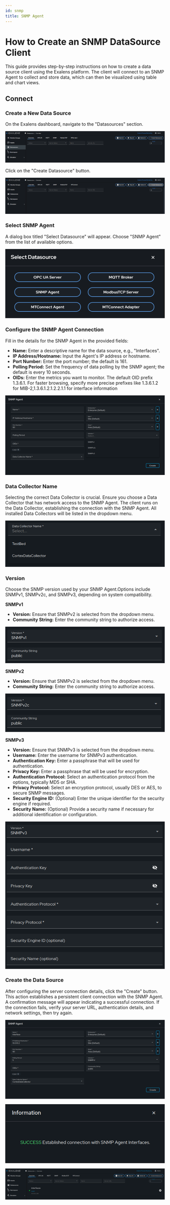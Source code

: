 ```yaml
---
id: snmp
title: SNMP Agent
---
```

# How to Create an SNMP DataSource Client

This guide provides step-by-step instructions on how to create a data source client using the Exalens platform. The client will connect to an SNMP Agent to collect and store data, which can then be visualized using table and chart views.

## Connect

### Create a New Data Source

On the Exalens dashboard, navigate to the "Datasources" section.

![Datasource](opcua_img/1.png)

Click on the "Create Datasource" button.

![Create a New Data Source](opcua_img/2.png)

### Select SNMP Agent

A dialog box titled "Select Datasource" will appear. Choose "SNMP Agent" from the list of available options.

![Select SNMP Agent](opcua_img/3.png)

### Configure the SNMP Agent Connection

Fill in the details for the SNMP Agent in the provided fields:
- **Name:** Enter a descriptive name for the data source, e.g., "Interfaces".
- **IP Address/Hostname:** Input the Agent's IP address or hostname.
- **Port Number:** Enter the port number; the default is 161.
- **Polling Period:** Set the frequency of data polling by the SNMP agent; the default is every 10 seconds.
- **OIDs:** Enter the metrics you want to monitor. The default OID prefix 1.3.6.1. For faster browsing, specify more precise prefixes like 1.3.6.1.2 for MIB-2,1.3.6.1.2.1.2.2.1.1 for interface information

![SNMP Configure](snmp_img/snmp_1.png)

### Data Collector Name

Selecting the correct Data Collector is crucial. Ensure you choose a Data Collector that has network access to the SNMP Agent. The client runs on the Data Collector, establishing the connection with the SNMP Agent. All installed Data Collectors will be listed in the dropdown menu.

![Data Collector Name](snmp_img/snmp_5.png)

### Version 

Choose the SNMP version used by your SNMP Agent.Options include SNMPv1, SNMPv2c, and SNMPv3, depending on system compatibility.

**SNMPv1**
- **Version:** Ensure that SNMPv2 is selected from the dropdown menu.
- **Community String:** Enter the community string to authorize access.

![SNMPv1](snmp_img/snmp_2.png)

**SNMPv2**
- **Version:** Ensure that SNMPv2 is selected from the dropdown menu.
- **Community String:** Enter the community string to authorize access.

![SNMPv2](snmp_img/snmp_3.png)

**SNMPv3**

- **Version:** Ensure that SNMPv3 is selected from the dropdown menu.
- **Username:** Enter the username for SNMPv3 authentication.
- **Authentication Key:** Enter a passphrase that will be used for authentication.
- **Privacy Key:** Enter a passphrase that will be used for encryption.
- **Authentication Protocol:** Select an authentication protocol from the options, typically MD5 or SHA.
- **Privacy Protocol:** Select an encryption protocol, usually DES or AES, to secure SNMP messages.
- **Security Engine ID:** (Optional) Enter the unique identifier for the security engine if required.
- **Security Name:** (Optional) Provide a security name if necessary for additional identification or configuration.

![SNMPv3](snmp_img/snmp_4.png)

### Create the Data Source

After configuring the server connection details, click the "Create" button. This action establishes a persistent client connection with the SNMP Agent. A confirmation message will appear indicating a successful connection. If the connection fails, verify your server URL, authentication details, and network settings, then try again.

![Create Data Source](snmp_img/snmp_7.png)

![Connection success](snmp_img/snmp_8.png)

![Data source client](snmp_img/snmp_9.png)


